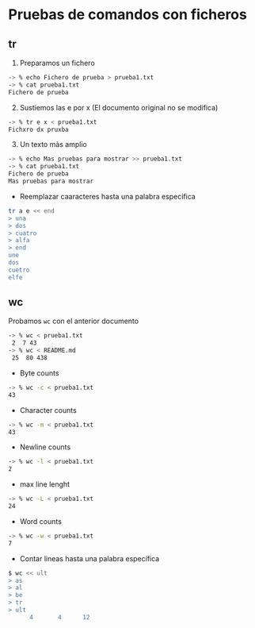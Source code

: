 # Pruebas de comandos con ficheros

## tr

1. Preparamos un fichero
```bash
-> % echo Fichero de prueba > prueba1.txt
-> % cat prueba1.txt 
Fichero de prueba
```

2. Sustiemos las e por x (El documento original no se modifica)
```bash
-> % tr e x < prueba1.txt 
Fichxro dx pruxba
```

3. Un texto màs amplio
```bash
-> % echo Mas pruebas para mostrar >> prueba1.txt 
-> % cat prueba1.txt 
Fichero de prueba
Mas pruebas para mostrar
```

- Reemplazar caaracteres hasta una palabra específica

```bash
tr a e << end
> una
> dos
> cuatro
> alfa
> end
une
dos
cuetro
elfe
```

## wc

Probamos `wc` con el anterior documento

```bash
-> % wc < prueba1.txt
 2  7 43
-> % wc < README.md 
 25  80 438
```

- Byte counts
```bash
-> % wc -c < prueba1.txt
43
```
- Character counts
```bash
-> % wc -m < prueba1.txt
43
```

- Newline counts
```bash
-> % wc -l < prueba1.txt
2
```
- max line lenght
```bash
-> % wc -L < prueba1.txt
24
```

- Word counts
```bash
-> % wc -w < prueba1.txt
7
```

- Contar lineas hasta una palabra específica

```bash
$ wc << ult
> as
> al
> be
> tr
> ult
      4       4      12
```
